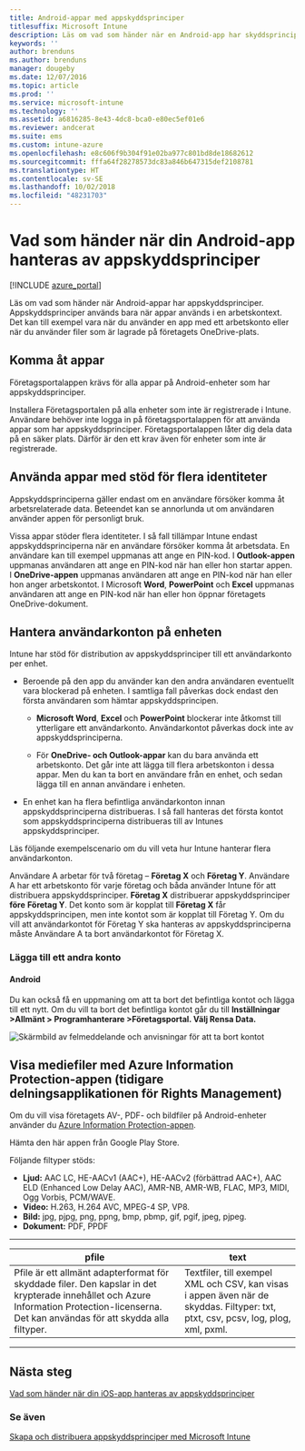 ```yaml
---
title: Android-appar med appskyddsprinciper
titlesuffix: Microsoft Intune
description: Läs om vad som händer när en Android-app har skyddsprinciper.
keywords: ''
author: brenduns
ms.author: brenduns
manager: dougeby
ms.date: 12/07/2016
ms.topic: article
ms.prod: ''
ms.service: microsoft-intune
ms.technology: ''
ms.assetid: a6816285-8e43-4dc8-bca0-e80ec5ef01e6
ms.reviewer: andcerat
ms.suite: ems
ms.custom: intune-azure
ms.openlocfilehash: e8c606f9b304f91e02ba977c801bd8de18682612
ms.sourcegitcommit: fffa64f28278573dc83a846b647315def2108781
ms.translationtype: HT
ms.contentlocale: sv-SE
ms.lasthandoff: 10/02/2018
ms.locfileid: "48231703"
---
```

# <a name="what-to-expect-when-your-android-app-is-managed-by-app-protection-policies"></a>Vad som händer när din Android-app hanteras av appskyddsprinciper 

[!INCLUDE [azure_portal](./includes/azure_portal.md)]

Läs om vad som händer när Android-appar har appskyddsprinciper. Appskyddsprinciper används bara när appar används i en arbetskontext. Det kan till exempel vara när du använder en app med ett arbetskonto eller när du använder filer som är lagrade på företagets OneDrive-plats.
##  <a name="accessing-apps"></a>Komma åt appar

Företagsportalappen krävs för alla appar på Android-enheter som har appskyddsprinciper.

Installera Företagsportalen på alla enheter som inte är registrerade i Intune. Användare behöver inte logga in på företagsportalappen för att använda appar som har appskyddsprinciper.
Företagsportalappen låter dig dela data på en säker plats. Därför är den ett krav även för enheter som inte är registrerade.


##  <a name="using-apps-with-multi-identity-support"></a>Använda appar med stöd för flera identiteter

Appskyddsprinciperna gäller endast om en användare försöker komma åt arbetsrelaterade data.  Beteendet kan se annorlunda ut om användaren använder appen för personligt bruk.

Vissa appar stöder flera identiteter. I så fall tillämpar Intune endast appskyddsprinciperna när en användare försöker komma åt arbetsdata.  En användare kan till exempel uppmanas att ange en PIN-kod.  I **Outlook-appen** uppmanas användaren att ange en PIN-kod när han eller hon startar appen. I **OneDrive-appen** uppmanas användaren att ange en PIN-kod när han eller hon anger arbetskontot.  I Microsoft **Word**, **PowerPoint** och **Excel** uppmanas användaren att ange en PIN-kod när han eller hon öppnar företagets OneDrive-dokument.
##  <a name="managing-user-accounts-on-the-device"></a>Hantera användarkonton på enheten

Intune har stöd för distribution av appskyddsprinciper till ett användarkonto per enhet.

* Beroende på den app du använder kan den andra användaren eventuellt vara blockerad på enheten. I samtliga fall påverkas dock endast den första användaren som hämtar appskyddsprincipen.

  * **Microsoft Word**, **Excel** och **PowerPoint** blockerar inte åtkomst till ytterligare ett användarkonto. Användarkontot påverkas dock inte av appskyddsprinciperna.

  * För **OneDrive- och Outlook-appar** kan du bara använda ett arbetskonto.  Det går inte att lägga till flera arbetskonton i dessa appar.  Men du kan ta bort en användare från en enhet, och sedan lägga till en annan användare i enheten.


* En enhet kan ha flera befintliga användarkonton innan appskyddsprinciperna distribueras. I så fall hanteras det första kontot som appskyddsprinciperna distribueras till av Intunes appskyddsprinciper.


Läs följande exempelscenario om du vill veta hur Intune hanterar flera användarkonton.

Användare A arbetar för två företag – **Företag X** och **Företag Y**. Användare A har ett arbetskonto för varje företag och båda använder Intune för att distribuera appskyddsprinciper. **Företag X** distribuerar appskyddsprinciper **före** **Företag Y**. Det konto som är kopplat till **Företag X** får appskyddsprincipen, men inte kontot som är kopplat till Företag Y. Om du vill att användarkontot för Företag Y ska hanteras av appskyddsprinciperna måste Användare A ta bort användarkontot för Företag X.
### <a name="adding-a-second-account"></a>Lägga till ett andra konto
####  <a name="android"></a>Android
Du kan också få en uppmaning om att ta bort det befintliga kontot och lägga till ett nytt.  Om du vill ta bort det befintliga kontot går du till **Inställningar &gt;Allmänt &gt; Programhanterare &gt;Företagsportal. Välj Rensa Data.**

![Skärmbild av felmeddelande och anvisningar för att ta bort kontot](./media/android-switch-user.png)

##  <a name="viewing-media-files-with-the-azure-information-protection-app-previously-known-as-rights-management-sharing-app"></a>Visa mediefiler med Azure Information Protection-appen (tidigare delningsapplikationen för Rights Management)
Om du vill visa företagets AV-, PDF- och bildfiler på Android-enheter använder du [Azure Information Protection-appen](https://play.google.com/store/apps/details?id=com.microsoft.ipviewer).

Hämta den här appen från Google Play Store.  

Följande filtyper stöds:

* **Ljud:** AAC LC, HE-AACv1 (AAC+), HE-AACv2 (förbättrad AAC+), AAC ELD (Enhanced Low Delay AAC), AMR-NB, AMR-WB, FLAC, MP3, MIDI, Ogg Vorbis, PCM/WAVE.
* **Video:** H.263, H.264 AVC, MPEG-4 SP, VP8.
* **Bild:** jpg, pjpg, png, ppng, bmp, pbmp, gif, pgif, jpeg, pjpeg.
* **Dokument:** PDF, PPDF

------------

|                                                                                 <strong>pfile</strong>                                                                                 |                                                                      <strong>text</strong>                                                                      |
|----------------------------------------------------------------------------------------------------------------------------------------------------------------------------------------|-----------------------------------------------------------------------------------------------------------------------------------------------------------------|
| Pfile är ett allmänt adapterformat för skyddade filer. Den kapslar in det krypterade innehållet och Azure Information Protection-licenserna. Det kan användas för att skydda alla filtyper. | Textfiler, till exempel XML och CSV, kan visas i appen även när de skyddas. Filtyper: txt, ptxt, csv, pcsv, log, plog, xml, pxml. |

---------------
## <a name="next-steps"></a>Nästa steg
[Vad som händer när din iOS-app hanteras av appskyddsprinciper](app-protection-enabled-apps-ios.md)

### <a name="see-also"></a>Se även
[Skapa och distribuera appskyddsprinciper med Microsoft Intune](app-protection-policies.md)
